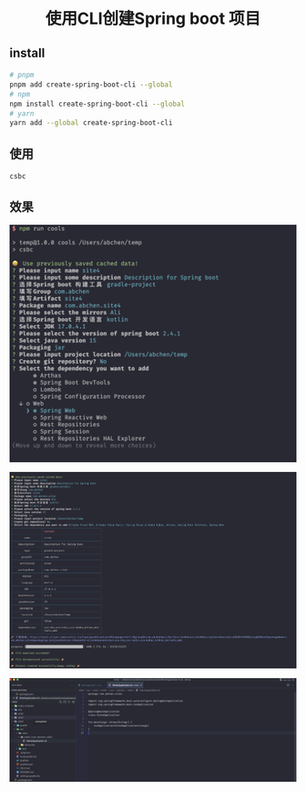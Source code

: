 <h1 align=center>使用CLI创建Spring boot 项目</h1>

## install

```bash
# pnpm
pnpm add create-spring-boot-cli --global
# npm
npm install create-spring-boot-cli --global
# yarn
yarn add --global create-spring-boot-cli
```

## 使用

```bash
csbc
```

## 效果

![picture 1](./images/1f37e4368538d03ea34ac3a4da771e056e224f8b991eaf63ea6a9f88d415b569.png)

![picture 2](./images/571d4d06d42c9cb0cf5a2c1b09883bcd9f037a35612eb800f60642d777812ccb.png)

![picture 4](./images/b5d4a2300e8d2188e2eb3df49a4599409a9b06c9879892a83e4f1fa512158f75.png)
